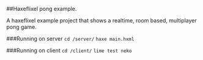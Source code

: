 ##Haxeflixel pong example.

A haxeflixel example project that shows a realtime, room based, multiplayer pong game.

###Running on server
`cd /server/`
`haxe main.hxml`

###Running on client
`cd /client/`
`lime test neko`
